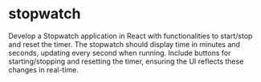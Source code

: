 # stopwatch
Develop a Stopwatch application in React with functionalities to start/stop and reset the timer. The stopwatch should display time in minutes and seconds, updating every second when running. Include buttons for starting/stopping and resetting the timer, ensuring the UI reflects these changes in real-time.
